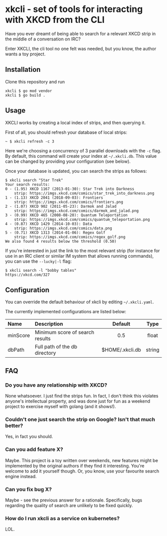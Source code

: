 # xkcli - set of tools for interacting with XKCD from the CLI

Have you ever dreamt of being able to search for a relevant XKCD strip in the middle of a conversation on IRC?

Enter XKCLI, the cli tool no one felt was needed, but you know, the author wants a toy project.

## Installation
Clone this repository and run
```
xkcli $ go mod vendor
xkcli $ go build .
```

## Usage
XKCLI works by creating a local index of strips, and then querying it.

First of all, you should refresh your database of local strips:
```
~ $ xkcli refresh -c 3
```
Here we're choosing a concurrency of 3 parallel downloads with the `-c` flag. By default, this command will create your index at `~/.xkcli.db`. This value can be changed by providing your configuration (see below).

Once your database is updated, you can search the strips as follows:
```
$ xkcli search "Star Trek"
Your search results:
0 - (1.95) XKCD 1167 (2013-01-30): Star Trek into Darkness
	strip: https://imgs.xkcd.com/comics/star_trek_into_darkness.png
1 - (1.13) XKCD 2041 (2018-09-03): Frontiers
	strip: https://imgs.xkcd.com/comics/frontiers.png
2 - (1.07) XKCD 902 (2011-05-23): Darmok and Jalad
	strip: https://imgs.xkcd.com/comics/darmok_and_jalad.png
3 - (0.99) XKCD 465 (2008-08-20): Quantum Teleportation
	strip: https://imgs.xkcd.com/comics/quantum_teleportation.png
4 - (0.87) XKCD 1429 (2014-10-03): Data
	strip: https://imgs.xkcd.com/comics/data.png
5 - (0.71) XKCD 1313 (2014-01-06): Regex Golf
	strip: https://imgs.xkcd.com/comics/regex_golf.png
We also found 4 results below the threshold (0.50)
```

If you're interested in just the link to the most relevant strip (for instance for use in an IRC client or similar IM system that allows running commands), you can use the `--lucky|-l` flag:

```
$ xkcli search -l "bobby tables"
https://xkcd.com/327
```

## Configuration
You can override the default behaviour of xkcli by editing `~/.xkcli.yaml`.

The currently implemented configurations are listed below:

| Name     | Description                     |     Default     |  Type  |
| :------- | :------------------------------ | :-------------: | :----: |
| minScore | Minimum score of search results |       0.5       | float  |
| dbPath   | Full path of the db directory   | $HOME/.xkcli.db | string |

## FAQ

### Do you have any relationship with XKCD?
None whatsoever. I just find the strips fun. In fact, I don't think this violates anyone's intellectual property, and was done just for fun as a weekend project to exercise myself with golang (and it shows!).

### Couldn't one just search the strip on Google? Isn't that much better?
Yes, in fact you should.

### Can you add feature X?
Maybe. This project is a toy written over weekends, new features might be implemented by the original authors if they find it interesting. You're welcome to add it yourself though. Or, you know, use your favourite search engine instead.

### Can you fix bug X?
Maybe - see the previous answer for a rationale. Specifically, bugs regarding the quality of search are unlikely to be fixed quickly.

### How do I run xkcli as a service on kubernetes?
LOL.